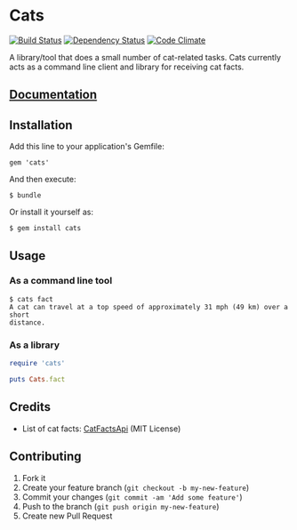# Cats
[![Build Status](https://secure.travis-ci.org/thenickperson/cats.png?branch=master)](http://travis-ci.org/thenickperson/cats)
[![Dependency Status](https://gemnasium.com/thenickperson/cats.png)](https://gemnasium.com/thenickperson/cats)
[![Code Climate](https://codeclimate.com/github/thenickperson/cats.png)](https://codeclimate.com/github/thenickperson/cats)

A library/tool that does a small number of cat-related tasks. Cats currently
acts as a command line client and library for receiving cat facts.

## [Documentation](http://rubydoc.info/github/thenickperson/cats/frames)

## Installation
Add this line to your application's Gemfile:

    gem 'cats'

And then execute:

    $ bundle

Or install it yourself as:

    $ gem install cats

## Usage

### As a command line tool
```shell
$ cats fact
A cat can travel at a top speed of approximately 31 mph (49 km) over a short
distance.
```

### As a library
```ruby
require 'cats'

puts Cats.fact
```

## Credits
- List of cat facts: [CatFactsApi](https://github.com/pieces029/CatFactsApi)
  (MIT License)

## Contributing
1. Fork it
2. Create your feature branch (`git checkout -b my-new-feature`)
3. Commit your changes (`git commit -am 'Add some feature'`)
4. Push to the branch (`git push origin my-new-feature`)
5. Create new Pull Request
